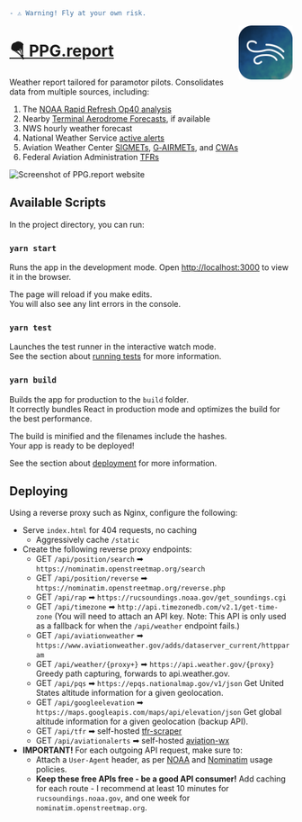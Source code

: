 ```diff
- ⚠️ Warning! Fly at your own risk.
```

<img src="public/favicon-196.png" width="96" align="right">

# [🪂 PPG.report](https://ppg.report)

Weather report tailored for paramotor pilots. Consolidates data from multiple sources, including:

1. The [NOAA Rapid Refresh Op40 analysis](https://rucsoundings.noaa.gov/)
2. Nearby [Terminal Aerodrome Forecasts](https://www.aviationweather.gov/taf), if available
3. NWS hourly weather forecast
4. National Weather Service [active alerts](https://alerts.weather.gov/cap/us.php?x=1)
5. Aviation Weather Center [SIGMETs](https://www.aviationweather.gov/sigmet), [G‑AIRMETs](https://www.aviationweather.gov/gairmet), and [CWAs](https://www.aviationweather.gov/cwamis)
6. Federal Aviation Administration [TFRs](https://tfr.faa.gov)

![Screenshot of PPG.report website](https://user-images.githubusercontent.com/2166114/166601608-42c74bed-7c87-41ef-bd55-0911b470a9c4.png)

## Available Scripts

In the project directory, you can run:

### `yarn start`

Runs the app in the development mode.
Open [http://localhost:3000](http://localhost:3000) to view it in the browser.

The page will reload if you make edits.\
You will also see any lint errors in the console.

### `yarn test`

Launches the test runner in the interactive watch mode.\
See the section about [running tests](https://facebook.github.io/create-react-app/docs/running-tests) for more information.

### `yarn build`

Builds the app for production to the `build` folder.\
It correctly bundles React in production mode and optimizes the build for the best performance.

The build is minified and the filenames include the hashes.\
Your app is ready to be deployed!

See the section about [deployment](https://facebook.github.io/create-react-app/docs/deployment) for more information.

## Deploying

Using a reverse proxy such as Nginx, configure the following:

- Serve `index.html` for 404 requests, no caching
  - Aggressively cache `/static`
- Create the following reverse proxy endpoints:
  - GET `/api/position/search` ➡ `https://nominatim.openstreetmap.org/search`
  - GET `/api/position/reverse` ➡ `https://nominatim.openstreetmap.org/reverse.php`
  - GET `/api/rap` ➡ `https://rucsoundings.noaa.gov/get_soundings.cgi`
  - GET `/api/timezone` ➡ `http://api.timezonedb.com/v2.1/get-time-zone` (You will need to attach an API key. Note: This API is only used as a fallback for when the `/api/weather` endpoint fails.)
  - GET `/api/aviationweather` ➡ `https://www.aviationweather.gov/adds/dataserver_current/httpparam`
  - GET `/api/weather/{proxy+}` ➡ `https://api.weather.gov/{proxy}` Greedy path capturing, forwards to api.weather.gov.
  - GET `/api/pqs` ➡ `https://epqs.nationalmap.gov/v1/json` Get United States altitude information for a given geolocation.
  - GET `/api/googleelevation` ➡ `https://maps.googleapis.com/maps/api/elevation/json` Get global altitude information for a given geolocation (backup API).
  - GET `/api/tfr` ➡ self-hosted [tfr-scraper](https://github.com/aeharding/tfr-scraper)
  - GET `/api/aviationalerts` ➡ self-hosted [aviation-wx](https://github.com/aeharding/aviation-wx)
- **IMPORTANT!** For each outgoing API request, make sure to:
  - Attach a `User-Agent` header, as per [NOAA](https://www.weather.gov/documentation/services-web-api) and [Nominatim](https://operations.osmfoundation.org/policies/nominatim/) usage policies.
  - **Keep these free APIs free - be a good API consumer!** Add caching for each route - I recommend at least 10 minutes for `rucsoundings.noaa.gov`, and one week for `nominatim.openstreetmap.org`.
